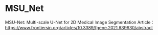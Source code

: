 # MSU_Net
MSU-Net: Multi-scale U-Net for 2D Medical Image Segmentation
Article：https://www.frontiersin.org/articles/10.3389/fgene.2021.639930/abstract
